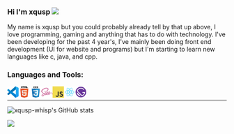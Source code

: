 ### Hi I'm xqusp <a href=""><img src="https://media.giphy.com/media/hvRJCLFzcasrR4ia7z/giphy.gif" width="25px"></a>
My name is xqusp but you could probably already tell by that up above, I love programming, gaming and anything that has to do with technology. I've been developing for the past 4 year's, I've mainly been doing front end development (UI for website and programs) but I'm starting to learn new languages like c, java, and cpp. 

### Languages and Tools:

<img align="left" alt="Visual Studio Code" width="26px" src="https://raw.githubusercontent.com/github/explore/80688e429a7d4ef2fca1e82350fe8e3517d3494d/topics/visual-studio-code/visual-studio-code.png" />
<img align="left" alt="HTML5" width="26px" src="https://raw.githubusercontent.com/github/explore/80688e429a7d4ef2fca1e82350fe8e3517d3494d/topics/html/html.png" />
<img align="left" alt="CSS3" width="26px" src="https://raw.githubusercontent.com/github/explore/80688e429a7d4ef2fca1e82350fe8e3517d3494d/topics/css/css.png" />
<img align="left" alt="Sass" width="26px" src="https://raw.githubusercontent.com/github/explore/80688e429a7d4ef2fca1e82350fe8e3517d3494d/topics/sass/sass.png" />
<img align="left" alt="JavaScript" width="26px" src="https://raw.githubusercontent.com/github/explore/80688e429a7d4ef2fca1e82350fe8e3517d3494d/topics/javascript/javascript.png" />
<img align="left" alt="React" width="26px" src="https://raw.githubusercontent.com/github/explore/80688e429a7d4ef2fca1e82350fe8e3517d3494d/topics/react/react.png" />
<img align="left" alt="Gatsby" width="26px" src="https://raw.githubusercontent.com/github/explore/e94815998e4e0713912fed477a1f346ec04c3da2/topics/gatsby/gatsby.png" /><br>

---
  
![xqusp-whisp's GitHub stats](https://github-readme-stats.vercel.app/api?username=xqusp-whisp&show_icons=true&theme=radical)

<a href="https://www.patreon.com/join/xqusp/">
  <img src="https://user-images.githubusercontent.com/49985341/137796738-217f6fc6-bcba-4d67-924e-63cc9e292a17.png">
</a>
